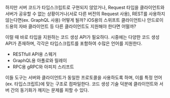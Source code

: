 하지만 서버 코드가 타입스크립트로 구현되지 않았거나, Request 타입을 클라이언트와 서버가 공유할 수 없는 상황이거나(서로 다른 버전의 Request 사용), REST를 사용하지 않는다면(ex. GraphQL 사용) 어떻게 될까?
iOS용의 스위프트 클라이언트나 안드로이드용의 자바 클라이언트 등 다른 클라이언트도 지원해야 한다면 어떨까?

이럴 때 바로 타입을 지원하는 코드 생성 API가 필요하다.
시중에는 다양한 코드 생성 API가 존재하며, 각각은 타입스크립트를 포함하여 수많은 언어를 지원한다.

- RESTfull API용 스웨거
- GraphQL용 아폴로와 릴레이
- RPC용 gRPC와 아피치 스리프트

이들 도구는 서버와 클라이언트가 동일한 프로토콜을 사용하도록 하며, 이를 특정 언어(ex. 타입스크립트)에 맞는 구조로 컴파일한다.
코드 생성 기술 덕분에 클라이언트와 서버 간의 동기화가 깨지는 문제를 피할 수 있다.
